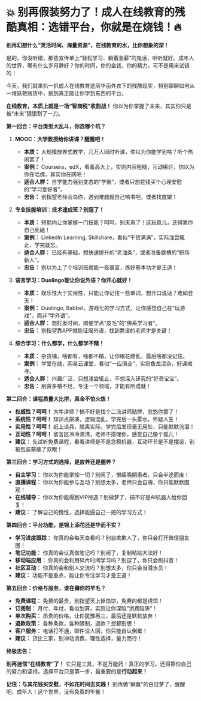 # 💥 别再假装努力了！成人在线教育的残酷真相：选错平台，你就是在烧钱！🔥

**别再幻想什么“灵活时间、海量资源”，在线教育的水，比你想象的深！**

是的，你没听错，那些宣传单上“轻松学习、躺着涨薪”的鬼话，听听就好。成年人的世界，哪有什么岁月静好？你的时间，你的金钱，你的精力，可不是用来试错的！

今天，我们就来扒一扒成人在线教育这层华丽外衣下的残酷现实，特别聊聊如何从一堆妖艳贱货中，挑到真正能让你学到东西的平台。

**在线教育，本质上就是一场“智商税”收割战！** 你以为你掌握了未来，其实你只是被“未来”狠狠割了一刀。

**第一回合：平台类型大乱斗，你选哪个坑？**

1. **MOOC：大学教授给你讲课？醒醒吧！** 
   * **本质：** 大规模放养式教学，几万人同时听课，你以为你能学到啥？听个热闹罢了！
   * **案例：** Coursera，edX，看着高大上，实则内容粗糙，互动稀烂，你以为你在哈佛，其实你在网吧！
   * **适合人群：** 自学能力强到变态的“学霸”，或者只想花钱买个心理安慰的“学习爱好者”。
   * **忠告：** 别指望老师会鸟你，遇到难题就自己啃书吧，或者找度娘！

2. **专业技能培训：技术速成班？别逗了！**
   * **本质：** 短期内让你掌握一门技能？呵呵，别天真了！这玩意儿，还得靠你自己死磕！
   * **案例：** LinkedIn Learning, Skillshare，看似“干货满满”，实际浅尝辄止，学完就忘。
   * **适合人群：** 已经有基础，想快速提升的“老油条”，或者准备跳槽的“职场新人”。
   * **忠告：** 别以为上了个培训班就能一夜暴富，练好基本功才是王道！

3. **语言学习：Duolingo能让你说外语？你开心就好！**
   * **本质：** 娱乐性大于实用性，只能让你记住一些单词，想开口说话？难如登天！
   * **案例：** Duolingo, Babbel，游戏化的学习方式，让你感觉自己在“玩游戏”，而非“学外语”。
   * **适合人群：** 想打发时间，顺便学点“皮毛”的“佛系学习者”。
   * **忠告：** 别指望靠APP就能征服外语，找到靠谱的老师才是关键！

4. **综合学习：什么都学，什么都学不精！**
   * **本质：** 杂货铺，啥都有，啥都不精，让你眼花缭乱，最后啥都没记住。
   * **案例：** 学堂在线，网易云课堂，看似“一应俱全”，实则鱼龙混杂，好课难寻。
   * **适合人群：** 兴趣广泛，只想浅尝辄止，不想深入研究的“好奇宝宝”。
   * **忠告：** 别贪多嚼不烂，专注一个领域，才能有所成就！

**第二回合：课程质量大比拼，真金不怕火炼！**

* **权威性？呵呵！** 大牛讲师？搞不好是找个二流讲师贴牌，忽悠你罢了！
* **系统性？呵呵！** 知识点拼凑，逻辑混乱，学完后一头雾水，怀疑人生！
* **实用性？呵呵！** 纸上谈兵，脱离实际，学完后发现毫无用处，只能默默流泪！
* **互动性？呵呵！** 留言区冷冷清清，老师不搭理你，感觉自己像个孤儿！
* **建议：** 先试听免费课程，看看讲师是不是念稿机器，互动环节是不是摆设，别被包装蒙蔽了双眼！

**第三回合：学习方式的选择，是放养还是圈养？**

* **自主学习：** 你以为你能掌控一切？别闹了，懒癌晚期患者，只会半途而废！
* **直播课程：** 你以为你能参与互动？别想太多，老师只会自嗨，你只能默默围观！
* **在线辅导：** 你以为你能得到VIP待遇？别做梦了，搞不好是AI机器人给你回复！
* **建议：** 了解自己的惰性，选择能逼自己一把的学习方式！

**第四回合：平台功能，是锦上添花还是华而不实？**

* **学习进度跟踪：** 你真的会每天查看吗？别自欺欺人了，你只会打开微信朋友圈！
* **笔记功能：** 你真的会认真做笔记吗？别闹了，复制粘贴大法好！
* **移动端应用：** 你真的会利用碎片时间学习吗？别逗了，你只会刷抖音！
* **社区互动：** 你真的会和别人交流吗？别想太多，你只会当潜水员！
* **建议：** 功能不是重点，能让你专注学习才是王道！

**第五回合：价格与服务，谁在薅你的羊毛？**

* **免费课程：** 免费的最贵，别指望天上掉馅饼，免费的都是诱饵！
* **订阅制：** 月付、年付，看似划算，实则让你深陷“消费陷阱”！
* **单次购买：** 昂贵的价格，让你犹豫再三，最后还是默默放弃！
* **退款政策：** 各种条款，各种限制，退款？想都别想！
* **客户服务：** 电话打不通，邮件没人回，你只能自认倒霉！
* **建议：** 货比三家，别冲动消费，理性选择，量力而行！

**终极忠告：**

**别再迷信“在线教育”了！** 它只是工具，不是万能药！真正的学习，还得靠你自己的努力和坚持。选择平台只是第一步，最重要的是**行动起来！**

**记住：与其花钱买安慰，不如花时间去实践！** 别再做“躺赢”的白日梦了，醒醒吧，成年人！这个世界，没有免费的午餐！
